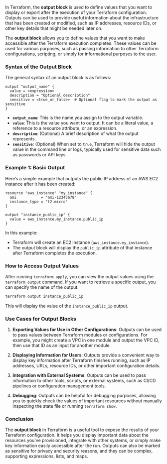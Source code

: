 In Terraform, the **output block** is used to define values that you want to display or export after the execution of your Terraform configuration. Outputs can be used to provide useful information about the infrastructure that has been created or modified, such as IP addresses, resource IDs, or other key details that might be needed later on.

The **output block** allows you to define values that you want to make accessible after the Terraform execution completes. These values can be used for various purposes, such as passing information to other Terraform configurations, scripting, or simply for informational purposes to the user.

### Syntax of the Output Block

The general syntax of an output block is as follows:

```hcl
output "output_name" {
  value = <expression>
  description = "Optional description"
  sensitive = <true_or_false>  # Optional flag to mark the output as sensitive
}
```

- **`output_name`**: This is the name you assign to the output variable.
- **`value`**: This is the value you want to output. It can be a literal value, a reference to a resource attribute, or an expression.
- **`description`**: (Optional) A brief description of what the output represents.
- **`sensitive`**: (Optional) When set to `true`, Terraform will hide the output value in the command line or logs, typically used for sensitive data such as passwords or API keys.

### Example 1: Basic Output

Here’s a simple example that outputs the public IP address of an AWS EC2 instance after it has been created:

```hcl
resource "aws_instance" "my_instance" {
  ami           = "ami-12345678"
  instance_type = "t2.micro"
}

output "instance_public_ip" {
  value = aws_instance.my_instance.public_ip
}
```

In this example:
- Terraform will create an EC2 instance (`aws_instance.my_instance`).
- The output block will display the `public_ip` attribute of that instance after Terraform completes the execution.

### How to Access Output Values

After running `terraform apply`, you can view the output values using the `terraform output` command. If you want to retrieve a specific output, you can specify the name of the output:

```bash
terraform output instance_public_ip
```

This will display the value of the `instance_public_ip` output.

### Use Cases for Output Blocks

1. **Exporting Values for Use in Other Configurations**: Outputs can be used to pass values between Terraform modules or configurations. For example, you might create a VPC in one module and output the VPC ID, then use that ID as an input for another module.

2. **Displaying Information for Users**: Outputs provide a convenient way to display key information after Terraform finishes running, such as IP addresses, URLs, resource IDs, or other important configuration details.

3. **Integration with External Systems**: Outputs can be used to pass information to other tools, scripts, or external systems, such as CI/CD pipelines or configuration management tools.

4. **Debugging**: Outputs can be helpful for debugging purposes, allowing you to quickly check the values of important resources without manually inspecting the state file or running `terraform show`.

### Conclusion

The **output block** in Terraform is a useful tool to expose the results of your Terraform configuration. It helps you display important data about the resources you’ve provisioned, integrate with other systems, or simply make key information easily accessible after the run. Outputs can also be marked as sensitive for privacy and security reasons, and they can be complex, supporting expressions, lists, and maps.
